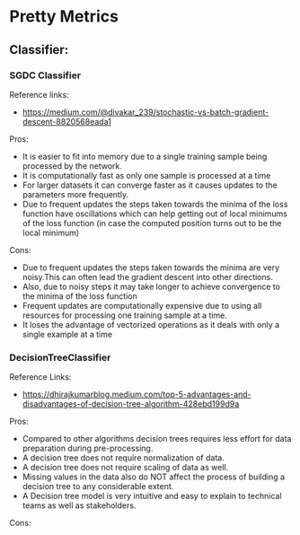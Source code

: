 # Pretty Metrics

## Classifier:
### SGDC Classifier
Reference links:
- https://medium.com/@divakar_239/stochastic-vs-batch-gradient-descent-8820568eada1
 
Pros:
- It is easier to fit into memory due to a single training sample being processed by the network.
- It is computationally fast as only one sample is processed at a time
- For larger datasets it can converge faster as it causes updates to the parameters more frequently.
- Due to frequent updates the steps taken towards the minima of the loss function have oscillations 
   which can help getting out of local minimums of the loss function (in case the computed position turns out to be the local minimum)

Cons:
- Due to frequent updates the steps taken towards the minima are very noisy.This can often lead the gradient descent into other directions.
- Also, due to noisy steps it may take longer to achieve convergence to the minima of the loss function
- Frequent updates are computationally expensive due to using all resources for processing one training sample at a time.
- It loses the advantage of vectorized operations as it deals with only a single example at a time

### 
### DecisionTreeClassifier
Reference Links:
- https://dhirajkumarblog.medium.com/top-5-advantages-and-disadvantages-of-decision-tree-algorithm-428ebd199d9a

Pros:
- Compared to other algorithms decision trees requires less effort for data preparation during pre-processing.
- A decision tree does not require normalization of data.
- A decision tree does not require scaling of data as well.
- Missing values in the data also do NOT affect the process of building a decision tree to any considerable extent.
- A Decision tree model is very intuitive and easy to explain to technical teams as well as stakeholders.

Cons:




